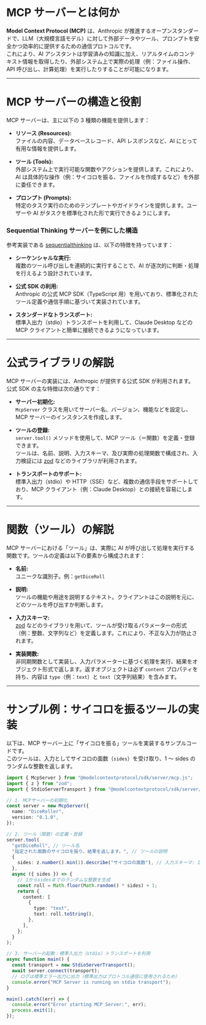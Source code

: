 # MCP サーバーとは何か

**Model Context Protocol (MCP)** は、Anthropic が推進するオープンスタンダードで、LLM（大規模言語モデル）に対して外部データやツール、プロンプトを安全かつ効率的に提供するための通信プロトコルです。  
これにより、AI アシスタントは学習済みの知識に加え、リアルタイムのコンテキスト情報を取得したり、外部システム上で実際の処理（例：ファイル操作、API 呼び出し、計算処理）を実行したりすることが可能になります。

---

# MCP サーバーの構造と役割

MCP サーバーは、主に以下の 3 種類の機能を提供します：

- **リソース (Resources):**  
  ファイルの内容、データベースレコード、API レスポンスなど、AI にとって有用な情報を提供します。

- **ツール (Tools):**  
  外部システム上で実行可能な関数やアクションを提供します。これにより、AI は具体的な操作（例：サイコロを振る、ファイルを作成するなど）を外部に委任できます。

- **プロンプト (Prompts):**  
  特定のタスク実行のためのテンプレートやガイドラインを提供します。ユーザーや AI がタスクを標準化された形で実行できるようにします。

### Sequential Thinking サーバーを例にした構造

参考実装である [sequentialthinking](https://uithub.com/modelcontextprotocol/servers/tree/main/src/sequentialthinking) は、以下の特徴を持っています：

- **シーケンシャルな実行:**  
  複数のツール呼び出しを連続的に実行することで、AI が逐次的に判断・処理を行えるよう設計されています。

- **公式 SDK の利用:**  
  Anthropic の公式 MCP SDK（TypeScript 用）を用いており、標準化されたツール定義や通信手順に基づいて実装されています。

- **スタンダードなトランスポート:**  
  標準入出力（stdio）トランスポートを利用して、Claude Desktop などの MCP クライアントと簡単に接続できるようになっています。

---

# 公式ライブラリの解説

MCP サーバーの実装には、Anthropic が提供する公式 SDK が利用されます。  
公式 SDK の主な特徴は次の通りです：

- **サーバー初期化:**  
  `McpServer` クラスを用いてサーバー名、バージョン、機能などを設定し、MCP サーバーのインスタンスを作成します。

- **ツールの登録:**  
  `server.tool()` メソッドを使用して、MCP ツール（＝関数）を定義・登録できます。  
  ツールは、名前、説明、入力スキーマ、及び実際の処理関数で構成され、入力検証には [zod](https://github.com/colinhacks/zod) などのライブラリが利用されます。

- **トランスポートのサポート:**  
  標準入出力（stdio）や HTTP（SSE）など、複数の通信手段をサポートしており、MCP クライアント（例：Claude Desktop）との接続を容易にします。

---

# 関数（ツール）の解説

MCP サーバーにおける「ツール」は、実際に AI が呼び出して処理を実行する関数です。ツールの定義は以下の要素から構成されます：

- **名前:**  
  ユニークな識別子。例：`getDiceRoll`

- **説明:**  
  ツールの機能や用途を説明するテキスト。クライアントはこの説明を元に、どのツールを呼び出すか判断します。

- **入力スキーマ:**  
  [zod](https://github.com/colinhacks/zod) などのライブラリを用いて、ツールが受け取るパラメーターの形式（例：整数、文字列など）を定義します。これにより、不正な入力が防止されます。

- **実装関数:**  
  非同期関数として実装し、入力パラメーターに基づく処理を実行、結果をオブジェクト形式で返します。返すオブジェクトは必ず `content` プロパティを持ち、内容は `type`（例：`text`）と `text`（文字列結果）を含みます。

---

# サンプル例：サイコロを振るツールの実装

以下は、MCP サーバー上に「サイコロを振る」ツールを実装するサンプルコードです。  
このツールは、入力としてサイコロの面数（`sides`）を受け取り、1 ～ sides のランダムな整数を返します。

```typescript
import { McpServer } from "@modelcontextprotocol/sdk/server/mcp.js";
import { z } from "zod";
import { StdioServerTransport } from "@modelcontextprotocol/sdk/server/stdio.js";

// 1. MCPサーバーの初期化
const server = new McpServer({
  name: "DiceRoller",
  version: "0.1.0",
});

// 2. ツール（関数）の定義・登録
server.tool(
  "getDiceRoll", // ツール名
  "指定された面数のサイコロを振り、結果を返します。", // ツールの説明
  {
    sides: z.number().min(1).describe("サイコロの面数"), // 入力スキーマ: 1以上の整数
  },
  async ({ sides }) => {
    // 1からsidesまでのランダムな整数を生成
    const roll = Math.floor(Math.random() * sides) + 1;
    return {
      content: [
        {
          type: "text",
          text: roll.toString(),
        },
      ],
    };
  }
);

// 3. サーバーの起動：標準入出力（stdio）トランスポートを利用
async function main() {
  const transport = new StdioServerTransport();
  await server.connect(transport);
  // ログは標準エラー出力に出力（標準出力はプロトコル通信に使用されるため）
  console.error("MCP Server is running on stdio transport");
}

main().catch((err) => {
  console.error("Error starting MCP Server:", err);
  process.exit(1);
});
```
